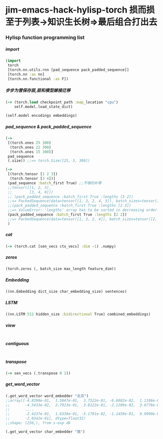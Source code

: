 # jim-emacs-hack-hylisp-torch 损而损至于列表->知识生长树=>最后组合打出去

### Hylisp function programming list

##### import
```clojure
(import
 torch
 [torch.nn.utils.rnn [pad_sequence pack_padded_sequence]]
 [torch.nn :as nn]
 [torch.nn.functional :as F])
```
##### 步步为营保存层,层和模型嫁接迁移
```clojure
(-> (torch.load checkpoint_path :map_location "cpu")
    self.model.load_state_dict)

(self.model encodings embeddings)

```
##### pad_sequence & pack_padded_sequence
```clojure
(->
 [(torch.ones 25 300)
  (torch.ones 22 300)
  (torch.ones 15 300)]
 pad_sequence
 (.size)) ;;=> torch.Size([25, 3, 300])

(->
 [(torch.tensor [1 2 3])
  (torch.tensor [3 4])]
 (pad_sequence :batch_first True) ;;不够的补零
 ;;tensor([[1, 2, 3],
 ;;        [3, 4, 0]])
 ;; (pack_padded_sequence :batch_first True :lengths [3 2])
 ;;=> PackedSequence(data=tensor([1, 3, 2, 4, 3]), batch_sizes=tensor([2, 2, 1]))
 ;;(pack_padded_sequence :batch_first True :lengths [2 3])
 ;;=> ValueError: 'lengths' array has to be sorted in decreasing order
 (pack_padded_sequence :batch_first True :lengths [2 2])
 ;;=> PackedSequence(data=tensor([1, 3, 2, 4]), batch_sizes=tensor([2, 2]))
 )
```
##### cat
```clojure
(-> (torch.cat [sen_vecs ctx_vecs] :dim -1) .numpy)
```
##### zeros
```clojure
(torch.zeros (, batch_size max_length feature_dim))
```
##### Embedding
```clojure
((nn.Embedding dict_size char_embedding_size) sentences)
```
##### LSTM
```clojure
((nn.LSTM 512 hidden_size :bidirectional True) combined_embeddings)
```
##### view
```clojure

```
##### contiguous

```clojure

```
##### transpose
```clojure
(-> sen_vecs (.transpose 0 1))
```
##### get_word_vector
```clojure
(.get_word_vector word_embedder "北京")
;;array([-4.8398e-01,  1.5047e-01,  3.7522e-01, -6.6682e-02,  1.1196e-01,
;;       -4.5433e-02,  2.7913e-01,  3.8122e-01, -2.1209e-02,  3.6776e-01,
;;       ....
;;       -2.4237e-01,  1.6338e-01, -5.1791e-02, -1.1458e-01,  9.9900e-02,
;;       -2.0342e-01], dtype=float32)
;;shape: (256,), from s-exp db

(.get_word_vector char_embedder "我")

```
